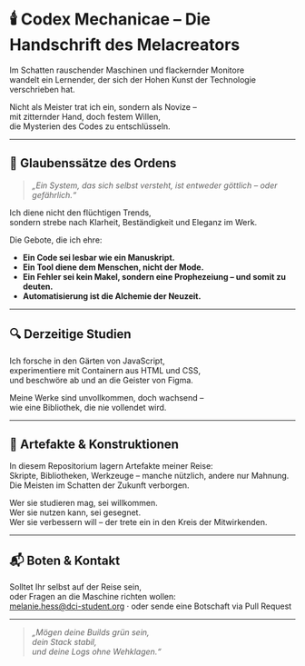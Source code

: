 
# 🕯️ Codex Mechanicae – Die Handschrift des Melacreators

Im Schatten rauschender Maschinen und flackernder Monitore  
wandelt ein Lernender, der sich der Hohen Kunst der Technologie verschrieben hat.

Nicht als Meister trat ich ein, sondern als Novize –  
mit zitternder Hand, doch festem Willen,  
die Mysterien des Codes zu entschlüsseln.

---

## 📜 Glaubenssätze des Ordens

> *„Ein System, das sich selbst versteht, ist entweder göttlich – oder gefährlich.“*


Ich diene nicht den flüchtigen Trends,  
sondern strebe nach Klarheit, Beständigkeit und Eleganz im Werk.

Die Gebote, die ich ehre:

- **Ein Code sei lesbar wie ein Manuskript.**
- **Ein Tool diene dem Menschen, nicht der Mode.**
- **Ein Fehler sei kein Makel, sondern eine Prophezeiung – und somit zu deuten.**
- **Automatisierung ist die Alchemie der Neuzeit.**

---

## 🔍 Derzeitige Studien

Ich forsche in den Gärten von JavaScript,  
experimentiere mit Containern aus HTML und CSS,  
und beschwöre ab und an die Geister von Figma.

Meine Werke sind unvollkommen, doch wachsend –  
wie eine Bibliothek, die nie vollendet wird.

---

## 📖 Artefakte & Konstruktionen

In diesem Repositorium lagern Artefakte meiner Reise:  
Skripte, Bibliotheken, Werkzeuge – manche nützlich, andere nur Mahnung.
Die Meisten im Schatten der Zukunft verborgen.

Wer sie studieren mag, sei willkommen.  
Wer sie nutzen kann, sei gesegnet.  
Wer sie verbessern will – der trete ein in den Kreis der Mitwirkenden.

---

## 📬 Boten & Kontakt

Solltet Ihr selbst auf der Reise sein,  
oder Fragen an die Maschine richten wollen:  
melanie.hess@dci-student.org · oder sende eine Botschaft via Pull Request

---

> *„Mögen deine Builds grün sein,  
> dein Stack stabil,  
> und deine Logs ohne Wehklagen.“*
